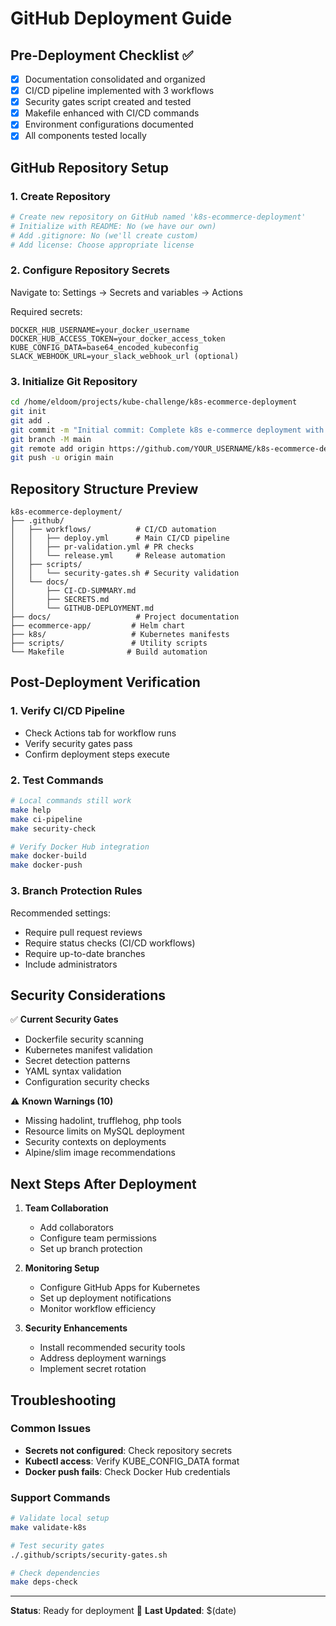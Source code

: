 # GitHub Deployment Guide

## Pre-Deployment Checklist ✅

- [x] Documentation consolidated and organized
- [x] CI/CD pipeline implemented with 3 workflows
- [x] Security gates script created and tested
- [x] Makefile enhanced with CI/CD commands
- [x] Environment configurations documented
- [x] All components tested locally

## GitHub Repository Setup

### 1. Create Repository
```bash
# Create new repository on GitHub named 'k8s-ecommerce-deployment'
# Initialize with README: No (we have our own)
# Add .gitignore: No (we'll create custom)
# Add license: Choose appropriate license
```

### 2. Configure Repository Secrets
Navigate to: Settings → Secrets and variables → Actions

Required secrets:
```
DOCKER_HUB_USERNAME=your_docker_username
DOCKER_HUB_ACCESS_TOKEN=your_docker_access_token
KUBE_CONFIG_DATA=base64_encoded_kubeconfig
SLACK_WEBHOOK_URL=your_slack_webhook_url (optional)
```

### 3. Initialize Git Repository
```bash
cd /home/eldoom/projects/kube-challenge/k8s-ecommerce-deployment
git init
git add .
git commit -m "Initial commit: Complete k8s e-commerce deployment with CI/CD"
git branch -M main
git remote add origin https://github.com/YOUR_USERNAME/k8s-ecommerce-deployment.git
git push -u origin main
```

## Repository Structure Preview

```
k8s-ecommerce-deployment/
├── .github/
│   ├── workflows/          # CI/CD automation
│   │   ├── deploy.yml      # Main CI/CD pipeline
│   │   ├── pr-validation.yml # PR checks
│   │   └── release.yml     # Release automation
│   ├── scripts/
│   │   └── security-gates.sh # Security validation
│   └── docs/
│       ├── CI-CD-SUMMARY.md
│       ├── SECRETS.md
│       └── GITHUB-DEPLOYMENT.md
├── docs/                   # Project documentation
├── ecommerce-app/         # Helm chart
├── k8s/                   # Kubernetes manifests
├── scripts/               # Utility scripts
└── Makefile              # Build automation
```

## Post-Deployment Verification

### 1. Verify CI/CD Pipeline
- Check Actions tab for workflow runs
- Verify security gates pass
- Confirm deployment steps execute

### 2. Test Commands
```bash
# Local commands still work
make help
make ci-pipeline
make security-check

# Verify Docker Hub integration
make docker-build
make docker-push
```

### 3. Branch Protection Rules
Recommended settings:
- Require pull request reviews
- Require status checks (CI/CD workflows)
- Require up-to-date branches
- Include administrators

## Security Considerations

✅ **Current Security Gates**
- Dockerfile security scanning
- Kubernetes manifest validation
- Secret detection patterns
- YAML syntax validation
- Configuration security checks

⚠️ **Known Warnings (10)**
- Missing hadolint, trufflehog, php tools
- Resource limits on MySQL deployment
- Security contexts on deployments
- Alpine/slim image recommendations

## Next Steps After Deployment

1. **Team Collaboration**
   - Add collaborators
   - Configure team permissions
   - Set up branch protection

2. **Monitoring Setup**
   - Configure GitHub Apps for Kubernetes
   - Set up deployment notifications
   - Monitor workflow efficiency

3. **Security Enhancements**
   - Install recommended security tools
   - Address deployment warnings
   - Implement secret rotation

## Troubleshooting

### Common Issues
- **Secrets not configured**: Check repository secrets
- **Kubectl access**: Verify KUBE_CONFIG_DATA format
- **Docker push fails**: Check Docker Hub credentials

### Support Commands
```bash
# Validate local setup
make validate-k8s

# Test security gates
./.github/scripts/security-gates.sh

# Check dependencies
make deps-check
```

---
**Status**: Ready for deployment 🚀
**Last Updated**: $(date)
